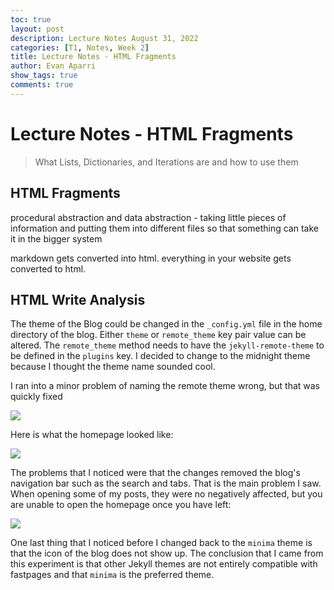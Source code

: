 ```yaml
---
toc: true
layout: post
description: Lecture Notes August 31, 2022
categories: [T1, Notes, Week 2]
title: Lecture Notes - HTML Fragments
author: Evan Aparri
show_tags: true
comments: true
---
```


# Lecture Notes - HTML Fragments
> What Lists, Dictionaries, and Iterations are and how to use them

## HTML Fragments

procedural abstraction and data abstraction - taking little pieces of information and putting them into different files so that something can take it in the bigger system

markdown gets converted into html.
everything in your website gets converted to html.

## HTML Write Analysis

The theme of the Blog could be changed in the `_config.yml` file in the home directory of the blog. Either `theme` or `remote_theme` key pair value can be altered. The `remote_theme` method needs to have the `jekyll-remote-theme` to be defined in the `plugins` key. I decided to change to the midnight theme because I thought the theme name sounded cool. 

I ran into a minor problem of naming the remote theme wrong, but that was quickly fixed

![]({{site.baseurl}}images/theme-mistake.png)

Here is what the homepage looked like:

![]({{site.baseurl}}images/midnight-theme.png)

The problems that I noticed were that the changes removed the blog's navigation bar such as the search and tabs. That is the main problem I saw. When opening some of my posts, they were no negatively affected, but you are unable to open the homepage once you have left:

![]({{site.baseurl}}images/no-homepage-access.png)

One last thing that I noticed before I changed back to the `minima` theme is that the icon of the blog does not show up. The conclusion that I came from this experiment is that other Jekyll themes are not entirely compatible with fastpages and that `minima` is the preferred theme.